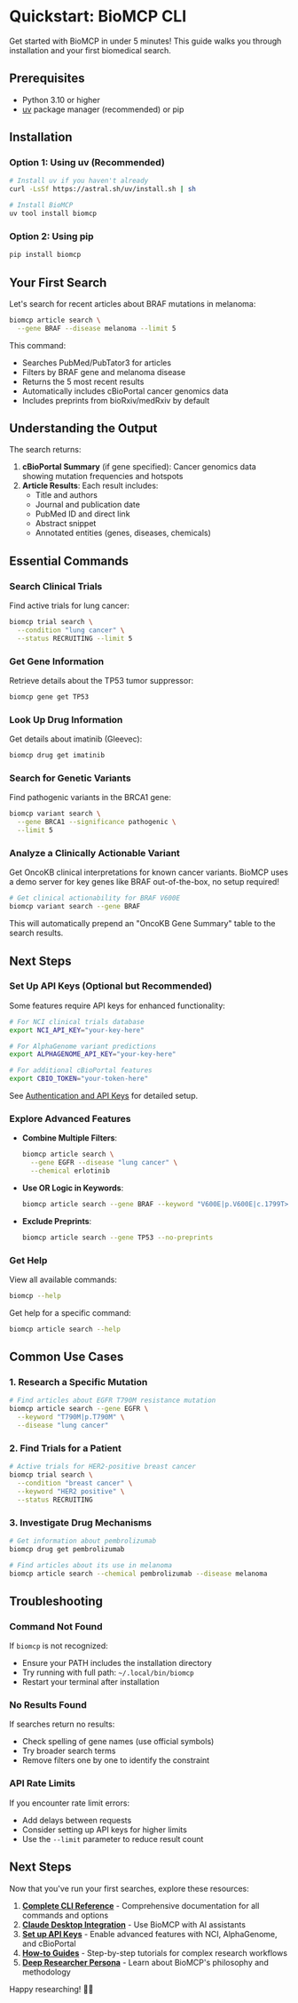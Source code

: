 # Quickstart: BioMCP CLI

Get started with BioMCP in under 5 minutes! This guide walks you through installation and your first biomedical search.

## Prerequisites

- Python 3.10 or higher
- [uv](https://docs.astral.sh/uv/) package manager (recommended) or pip

## Installation

### Option 1: Using uv (Recommended)

```bash
# Install uv if you haven't already
curl -LsSf https://astral.sh/uv/install.sh | sh

# Install BioMCP
uv tool install biomcp
```

### Option 2: Using pip

```bash
pip install biomcp
```

## Your First Search

Let's search for recent articles about BRAF mutations in melanoma:

```bash
biomcp article search \
  --gene BRAF --disease melanoma --limit 5
```

This command:

- Searches PubMed/PubTator3 for articles
- Filters by BRAF gene and melanoma disease
- Returns the 5 most recent results
- Automatically includes cBioPortal cancer genomics data
- Includes preprints from bioRxiv/medRxiv by default

## Understanding the Output

The search returns:

1. **cBioPortal Summary** (if gene specified): Cancer genomics data showing mutation frequencies and hotspots
2. **Article Results**: Each result includes:
   - Title and authors
   - Journal and publication date
   - PubMed ID and direct link
   - Abstract snippet
   - Annotated entities (genes, diseases, chemicals)

## Essential Commands

### Search Clinical Trials

Find active trials for lung cancer:

```bash
biomcp trial search \
  --condition "lung cancer" \
  --status RECRUITING --limit 5
```

### Get Gene Information

Retrieve details about the TP53 tumor suppressor:

```bash
biomcp gene get TP53
```

### Look Up Drug Information

Get details about imatinib (Gleevec):

```bash
biomcp drug get imatinib
```

### Search for Genetic Variants

Find pathogenic variants in the BRCA1 gene:

```bash
biomcp variant search \
  --gene BRCA1 --significance pathogenic \
  --limit 5
```

### Analyze a Clinically Actionable Variant

Get OncoKB clinical interpretations for known cancer variants. BioMCP uses a demo server for key genes like BRAF out-of-the-box, no setup required!

```bash
# Get clinical actionability for BRAF V600E
biomcp variant search --gene BRAF
```

This will automatically prepend an "OncoKB Gene Summary" table to the search results.

## Next Steps

### Set Up API Keys (Optional but Recommended)

Some features require API keys for enhanced functionality:

```bash
# For NCI clinical trials database
export NCI_API_KEY="your-key-here"

# For AlphaGenome variant predictions
export ALPHAGENOME_API_KEY="your-key-here"

# For additional cBioPortal features
export CBIO_TOKEN="your-token-here"
```

See [Authentication and API Keys](03-authentication-and-api-keys.md) for detailed setup.

### Explore Advanced Features

- **Combine Multiple Filters**:

  ```bash
  biomcp article search \
    --gene EGFR --disease "lung cancer" \
    --chemical erlotinib
  ```

- **Use OR Logic in Keywords**:

  ```bash
  biomcp article search --gene BRAF --keyword "V600E|p.V600E|c.1799T>A"
  ```

- **Exclude Preprints**:
  ```bash
  biomcp article search --gene TP53 --no-preprints
  ```

### Get Help

View all available commands:

```bash
biomcp --help
```

Get help for a specific command:

```bash
biomcp article search --help
```

## Common Use Cases

### 1. Research a Specific Mutation

```bash
# Find articles about EGFR T790M resistance mutation
biomcp article search --gene EGFR \
  --keyword "T790M|p.T790M" \
  --disease "lung cancer"
```

### 2. Find Trials for a Patient

```bash
# Active trials for HER2-positive breast cancer
biomcp trial search \
  --condition "breast cancer" \
  --keyword "HER2 positive" \
  --status RECRUITING
```

### 3. Investigate Drug Mechanisms

```bash
# Get information about pembrolizumab
biomcp drug get pembrolizumab

# Find articles about its use in melanoma
biomcp article search --chemical pembrolizumab --disease melanoma
```

## Troubleshooting

### Command Not Found

If `biomcp` is not recognized:

- Ensure your PATH includes the installation directory
- Try running with full path: `~/.local/bin/biomcp`
- Restart your terminal after installation

### No Results Found

If searches return no results:

- Check spelling of gene names (use official symbols)
- Try broader search terms
- Remove filters one by one to identify the constraint

### API Rate Limits

If you encounter rate limit errors:

- Add delays between requests
- Consider setting up API keys for higher limits
- Use the `--limit` parameter to reduce result count

## Next Steps

Now that you've run your first searches, explore these resources:

1. **[Complete CLI Reference](../user-guides/01-command-line-interface.md)** - Comprehensive documentation for all commands and options
2. **[Claude Desktop Integration](02-claude-desktop-integration.md)** - Use BioMCP with AI assistants
3. **[Set up API Keys](03-authentication-and-api-keys.md)** - Enable advanced features with NCI, AlphaGenome, and cBioPortal
4. **[How-to Guides](../how-to-guides/01-find-articles-and-cbioportal-data.md)** - Step-by-step tutorials for complex research workflows
5. **[Deep Researcher Persona](../concepts/02-the-deep-researcher-persona.md)** - Learn about BioMCP's philosophy and methodology

Happy researching! 🧬🔬
